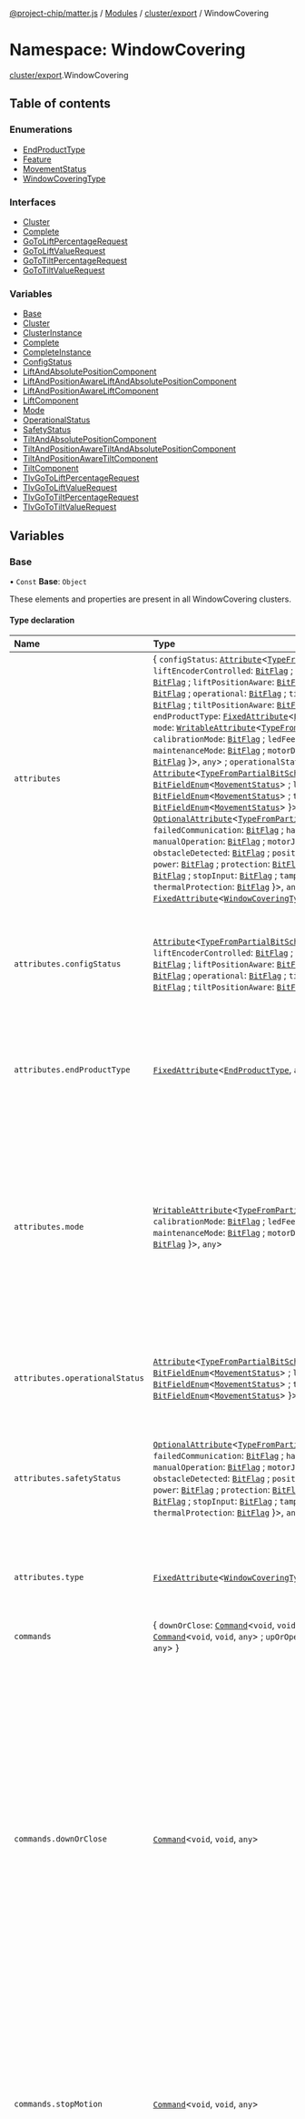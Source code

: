 [@project-chip/matter.js](../README.md) / [Modules](../modules.md) / [cluster/export](cluster_export.md) / WindowCovering

# Namespace: WindowCovering

[cluster/export](cluster_export.md).WindowCovering

## Table of contents

### Enumerations

- [EndProductType](../enums/cluster_export.WindowCovering.EndProductType.md)
- [Feature](../enums/cluster_export.WindowCovering.Feature.md)
- [MovementStatus](../enums/cluster_export.WindowCovering.MovementStatus.md)
- [WindowCoveringType](../enums/cluster_export.WindowCovering.WindowCoveringType.md)

### Interfaces

- [Cluster](../interfaces/cluster_export.WindowCovering.Cluster.md)
- [Complete](../interfaces/cluster_export.WindowCovering.Complete.md)
- [GoToLiftPercentageRequest](../interfaces/cluster_export.WindowCovering.GoToLiftPercentageRequest.md)
- [GoToLiftValueRequest](../interfaces/cluster_export.WindowCovering.GoToLiftValueRequest.md)
- [GoToTiltPercentageRequest](../interfaces/cluster_export.WindowCovering.GoToTiltPercentageRequest.md)
- [GoToTiltValueRequest](../interfaces/cluster_export.WindowCovering.GoToTiltValueRequest.md)

### Variables

- [Base](cluster_export.WindowCovering.md#base)
- [Cluster](cluster_export.WindowCovering.md#cluster)
- [ClusterInstance](cluster_export.WindowCovering.md#clusterinstance)
- [Complete](cluster_export.WindowCovering.md#complete)
- [CompleteInstance](cluster_export.WindowCovering.md#completeinstance)
- [ConfigStatus](cluster_export.WindowCovering.md#configstatus)
- [LiftAndAbsolutePositionComponent](cluster_export.WindowCovering.md#liftandabsolutepositioncomponent)
- [LiftAndPositionAwareLiftAndAbsolutePositionComponent](cluster_export.WindowCovering.md#liftandpositionawareliftandabsolutepositioncomponent)
- [LiftAndPositionAwareLiftComponent](cluster_export.WindowCovering.md#liftandpositionawareliftcomponent)
- [LiftComponent](cluster_export.WindowCovering.md#liftcomponent)
- [Mode](cluster_export.WindowCovering.md#mode)
- [OperationalStatus](cluster_export.WindowCovering.md#operationalstatus)
- [SafetyStatus](cluster_export.WindowCovering.md#safetystatus)
- [TiltAndAbsolutePositionComponent](cluster_export.WindowCovering.md#tiltandabsolutepositioncomponent)
- [TiltAndPositionAwareTiltAndAbsolutePositionComponent](cluster_export.WindowCovering.md#tiltandpositionawaretiltandabsolutepositioncomponent)
- [TiltAndPositionAwareTiltComponent](cluster_export.WindowCovering.md#tiltandpositionawaretiltcomponent)
- [TiltComponent](cluster_export.WindowCovering.md#tiltcomponent)
- [TlvGoToLiftPercentageRequest](cluster_export.WindowCovering.md#tlvgotoliftpercentagerequest)
- [TlvGoToLiftValueRequest](cluster_export.WindowCovering.md#tlvgotoliftvaluerequest)
- [TlvGoToTiltPercentageRequest](cluster_export.WindowCovering.md#tlvgototiltpercentagerequest)
- [TlvGoToTiltValueRequest](cluster_export.WindowCovering.md#tlvgototiltvaluerequest)

## Variables

### Base

• `Const` **Base**: `Object`

These elements and properties are present in all WindowCovering clusters.

#### Type declaration

| Name | Type | Description |
| :------ | :------ | :------ |
| `attributes` | \{ `configStatus`: [`Attribute`](../interfaces/cluster_export.Attribute.md)\<[`TypeFromPartialBitSchema`](schema_export.md#typefrompartialbitschema)\<\{ `liftEncoderControlled`: [`BitFlag`](schema_export.md#bitflag) ; `liftMovementReversed`: [`BitFlag`](schema_export.md#bitflag) ; `liftPositionAware`: [`BitFlag`](schema_export.md#bitflag) ; `onlineReserved`: [`BitFlag`](schema_export.md#bitflag) ; `operational`: [`BitFlag`](schema_export.md#bitflag) ; `tiltEncoderControlled`: [`BitFlag`](schema_export.md#bitflag) ; `tiltPositionAware`: [`BitFlag`](schema_export.md#bitflag)  }\>, `any`\> ; `endProductType`: [`FixedAttribute`](../interfaces/cluster_export.FixedAttribute.md)\<[`EndProductType`](../enums/cluster_export.WindowCovering.EndProductType.md), `any`\> ; `mode`: [`WritableAttribute`](../interfaces/cluster_export.WritableAttribute.md)\<[`TypeFromPartialBitSchema`](schema_export.md#typefrompartialbitschema)\<\{ `calibrationMode`: [`BitFlag`](schema_export.md#bitflag) ; `ledFeedback`: [`BitFlag`](schema_export.md#bitflag) ; `maintenanceMode`: [`BitFlag`](schema_export.md#bitflag) ; `motorDirectionReversed`: [`BitFlag`](schema_export.md#bitflag)  }\>, `any`\> ; `operationalStatus`: [`Attribute`](../interfaces/cluster_export.Attribute.md)\<[`TypeFromPartialBitSchema`](schema_export.md#typefrompartialbitschema)\<\{ `global`: [`BitFieldEnum`](schema_export.md#bitfieldenum)\<[`MovementStatus`](../enums/cluster_export.WindowCovering.MovementStatus.md)\> ; `lift`: [`BitFieldEnum`](schema_export.md#bitfieldenum)\<[`MovementStatus`](../enums/cluster_export.WindowCovering.MovementStatus.md)\> ; `tilt`: [`BitFieldEnum`](schema_export.md#bitfieldenum)\<[`MovementStatus`](../enums/cluster_export.WindowCovering.MovementStatus.md)\>  }\>, `any`\> ; `safetyStatus`: [`OptionalAttribute`](../interfaces/cluster_export.OptionalAttribute.md)\<[`TypeFromPartialBitSchema`](schema_export.md#typefrompartialbitschema)\<\{ `failedCommunication`: [`BitFlag`](schema_export.md#bitflag) ; `hardwareFailure`: [`BitFlag`](schema_export.md#bitflag) ; `manualOperation`: [`BitFlag`](schema_export.md#bitflag) ; `motorJammed`: [`BitFlag`](schema_export.md#bitflag) ; `obstacleDetected`: [`BitFlag`](schema_export.md#bitflag) ; `positionFailure`: [`BitFlag`](schema_export.md#bitflag) ; `power`: [`BitFlag`](schema_export.md#bitflag) ; `protection`: [`BitFlag`](schema_export.md#bitflag) ; `remoteLockout`: [`BitFlag`](schema_export.md#bitflag) ; `stopInput`: [`BitFlag`](schema_export.md#bitflag) ; `tamperDetection`: [`BitFlag`](schema_export.md#bitflag) ; `thermalProtection`: [`BitFlag`](schema_export.md#bitflag)  }\>, `any`\> ; `type`: [`FixedAttribute`](../interfaces/cluster_export.FixedAttribute.md)\<[`WindowCoveringType`](../enums/cluster_export.WindowCovering.WindowCoveringType.md), `any`\>  } | - |
| `attributes.configStatus` | [`Attribute`](../interfaces/cluster_export.Attribute.md)\<[`TypeFromPartialBitSchema`](schema_export.md#typefrompartialbitschema)\<\{ `liftEncoderControlled`: [`BitFlag`](schema_export.md#bitflag) ; `liftMovementReversed`: [`BitFlag`](schema_export.md#bitflag) ; `liftPositionAware`: [`BitFlag`](schema_export.md#bitflag) ; `onlineReserved`: [`BitFlag`](schema_export.md#bitflag) ; `operational`: [`BitFlag`](schema_export.md#bitflag) ; `tiltEncoderControlled`: [`BitFlag`](schema_export.md#bitflag) ; `tiltPositionAware`: [`BitFlag`](schema_export.md#bitflag)  }\>, `any`\> | The ConfigStatus attribute makes configuration and status information available. To change settings, devices shall write to the Mode attribute of the Window Covering Settings Attribute Set. The behavior causing the setting or clearing of each bit is vendor specific. See table below for details on each bit. **`See`** [MatterApplicationClusterSpecificationV1_1](../interfaces/spec_export.MatterApplicationClusterSpecificationV1_1.md) § 5.3.5.8 |
| `attributes.endProductType` | [`FixedAttribute`](../interfaces/cluster_export.FixedAttribute.md)\<[`EndProductType`](../enums/cluster_export.WindowCovering.EndProductType.md), `any`\> | The EndProductType attribute identifies the product type in complement of the main category indicated by the Type attribute. The window covering shall set this value to one of the values in the table below. **`See`** [MatterApplicationClusterSpecificationV1_1](../interfaces/spec_export.MatterApplicationClusterSpecificationV1_1.md) § 5.3.5.16 |
| `attributes.mode` | [`WritableAttribute`](../interfaces/cluster_export.WritableAttribute.md)\<[`TypeFromPartialBitSchema`](schema_export.md#typefrompartialbitschema)\<\{ `calibrationMode`: [`BitFlag`](schema_export.md#bitflag) ; `ledFeedback`: [`BitFlag`](schema_export.md#bitflag) ; `maintenanceMode`: [`BitFlag`](schema_export.md#bitflag) ; `motorDirectionReversed`: [`BitFlag`](schema_export.md#bitflag)  }\>, `any`\> | The Mode attribute allows configuration of the Window Covering, such as: reversing the motor direction, placing the Window Covering into calibration mode, placing the motor into maintenance mode, disabling the network, and disabling status LEDs. See below for details. In the case a device does not support or implement a specific mode, e.g. the device has a specific installation method and reversal is not relevant or the device does not include a maintenance mode, any write interaction to the Mode attribute, with an unsupported mode bit or any out of bounds bits set, must be ignored and a response containing the status of CONSTRAINT_ERROR will be returned. **`See`** [MatterApplicationClusterSpecificationV1_1](../interfaces/spec_export.MatterApplicationClusterSpecificationV1_1.md) § 5.3.5.21 |
| `attributes.operationalStatus` | [`Attribute`](../interfaces/cluster_export.Attribute.md)\<[`TypeFromPartialBitSchema`](schema_export.md#typefrompartialbitschema)\<\{ `global`: [`BitFieldEnum`](schema_export.md#bitfieldenum)\<[`MovementStatus`](../enums/cluster_export.WindowCovering.MovementStatus.md)\> ; `lift`: [`BitFieldEnum`](schema_export.md#bitfieldenum)\<[`MovementStatus`](../enums/cluster_export.WindowCovering.MovementStatus.md)\> ; `tilt`: [`BitFieldEnum`](schema_export.md#bitfieldenum)\<[`MovementStatus`](../enums/cluster_export.WindowCovering.MovementStatus.md)\>  }\>, `any`\> | The OperationalStatus attribute keeps track of currently ongoing operations and applies to all type of devices. See below for details about the meaning of individual bits. **`See`** [MatterApplicationClusterSpecificationV1_1](../interfaces/spec_export.MatterApplicationClusterSpecificationV1_1.md) § 5.3.5.15 |
| `attributes.safetyStatus` | [`OptionalAttribute`](../interfaces/cluster_export.OptionalAttribute.md)\<[`TypeFromPartialBitSchema`](schema_export.md#typefrompartialbitschema)\<\{ `failedCommunication`: [`BitFlag`](schema_export.md#bitflag) ; `hardwareFailure`: [`BitFlag`](schema_export.md#bitflag) ; `manualOperation`: [`BitFlag`](schema_export.md#bitflag) ; `motorJammed`: [`BitFlag`](schema_export.md#bitflag) ; `obstacleDetected`: [`BitFlag`](schema_export.md#bitflag) ; `positionFailure`: [`BitFlag`](schema_export.md#bitflag) ; `power`: [`BitFlag`](schema_export.md#bitflag) ; `protection`: [`BitFlag`](schema_export.md#bitflag) ; `remoteLockout`: [`BitFlag`](schema_export.md#bitflag) ; `stopInput`: [`BitFlag`](schema_export.md#bitflag) ; `tamperDetection`: [`BitFlag`](schema_export.md#bitflag) ; `thermalProtection`: [`BitFlag`](schema_export.md#bitflag)  }\>, `any`\> | The SafetyStatus attribute reflects the state of the safety sensors and the common issues preventing movements. By default for nominal operation all flags are cleared (0). A device might support none, one or several bit flags from this attribute (all optional). See below for details about the meaning of individual bits. **`See`** [MatterApplicationClusterSpecificationV1_1](../interfaces/spec_export.MatterApplicationClusterSpecificationV1_1.md) § 5.3.5.22 |
| `attributes.type` | [`FixedAttribute`](../interfaces/cluster_export.FixedAttribute.md)\<[`WindowCoveringType`](../enums/cluster_export.WindowCovering.WindowCoveringType.md), `any`\> | The Type attribute identifies the type of window covering being controlled by this endpoint and shall be set to one of the non-reserved values in the table below. **`See`** [MatterApplicationClusterSpecificationV1_1](../interfaces/spec_export.MatterApplicationClusterSpecificationV1_1.md) § 5.3.5.1 |
| `commands` | \{ `downOrClose`: [`Command`](../interfaces/cluster_export.Command.md)\<`void`, `void`, `any`\> ; `stopMotion`: [`Command`](../interfaces/cluster_export.Command.md)\<`void`, `void`, `any`\> ; `upOrOpen`: [`Command`](../interfaces/cluster_export.Command.md)\<`void`, `void`, `any`\>  } | - |
| `commands.downOrClose` | [`Command`](../interfaces/cluster_export.Command.md)\<`void`, `void`, `any`\> | Upon receipt of this command, the Window Covering will adjust its position so the physical lift/slide and tilt is at the maximum closed/down position. This will happen as fast as possible. The server attributes supported shall be updated as follows: if Position Aware feature is supported: • TargetPositionLiftPercent100ths attribute shall be set to 100.00%. • TargetPositionTiltPercent100ths attribute shall be set to 100.00%. The server positioning attributes will follow the movements, once the movement has successfully finished, the server attributes shall be updated as follows: if Position Aware feature is supported: • CurrentPositionLiftPercent100ths attribute shall be 100.00%. • CurrentPositionLiftPercentage attribute shall be 100%. • CurrentPositionTiltPercent100ths attribute shall be 100.00%. • CurrentPositionTiltPercentage attribute shall be 100%. if Absolute Position feature is supported: • CurrentPositionLift attribute shall be equal to the InstalledClosedLimitLift attribute. • CurrentPositionTilt attribute shall be equal to the InstalledClosedLimitTilt attribute. **`See`** [MatterApplicationClusterSpecificationV1_1](../interfaces/spec_export.MatterApplicationClusterSpecificationV1_1.md) § 5.3.6.2 |
| `commands.stopMotion` | [`Command`](../interfaces/cluster_export.Command.md)\<`void`, `void`, `any`\> | Upon receipt of this command, the Window Covering will stop any adjusting to the physical tilt and lift/slide that is currently occurring. The server attributes supported shall be updated as follows: • TargetPositionLiftPercent100ths attribute will be set to CurrentPositionLiftPercent100ths attribute value. • TargetPositionTiltPercent100ths attribute will be set to CurrentPositionTiltPercent100ths attribute value. **`See`** [MatterApplicationClusterSpecificationV1_1](../interfaces/spec_export.MatterApplicationClusterSpecificationV1_1.md) § 5.3.6.3 |
| `commands.upOrOpen` | [`Command`](../interfaces/cluster_export.Command.md)\<`void`, `void`, `any`\> | Upon receipt of this command, the Window Covering will adjust its position so the physical lift/slide and tilt is at the maximum open/up position. This will happen as fast as possible. The server attributes shall be updated as follows: if Position Aware feature is supported: • TargetPositionLiftPercent100ths attribute shall be set to 0.00%. • TargetPositionTiltPercent100ths attribute shall be set to 0.00%. The server positioning attributes will follow the movements, once the movement has successfully finished, the server attributes shall be updated as follows: if Position Aware feature is supported: • CurrentPositionLiftPercent100ths attribute shall be 0.00%. • CurrentPositionLiftPercentage attribute shall be 0%. • CurrentPositionTiltPercent100ths attribute shall be 0.00%. • CurrentPositionTiltPercentage attribute shall be 0%. if Absolute Position feature is supported: • CurrentPositionLift attribute shall be equal to the InstalledOpenLimitLift attribute. • CurrentPositionTilt attribute shall be equal to the InstalledOpenLimitTilt attribute. **`See`** [MatterApplicationClusterSpecificationV1_1](../interfaces/spec_export.MatterApplicationClusterSpecificationV1_1.md) § 5.3.6.1 |
| `extensions` | readonly [\{ `component`: \{ `attributes`: \{ `currentPositionLift`: [`OptionalAttribute`](../interfaces/cluster_export.OptionalAttribute.md)\<``null`` \| `number`, `any`\> ; `installedClosedLimitLift`: [`Attribute`](../interfaces/cluster_export.Attribute.md)\<`number`, `any`\> ; `installedOpenLimitLift`: [`Attribute`](../interfaces/cluster_export.Attribute.md)\<`number`, `any`\> ; `physicalClosedLimitLift`: [`OptionalFixedAttribute`](../interfaces/cluster_export.OptionalFixedAttribute.md)\<`number`, `any`\>  }  } = LiftAndPositionAwareLiftAndAbsolutePositionComponent; `flags`: \{ `absolutePosition`: ``true`` = true; `lift`: ``true`` = true; `positionAwareLift`: ``true`` = true }  }, \{ `component`: \{ `attributes`: \{ `currentPositionTilt`: [`OptionalAttribute`](../interfaces/cluster_export.OptionalAttribute.md)\<``null`` \| `number`, `any`\> ; `installedClosedLimitTilt`: [`Attribute`](../interfaces/cluster_export.Attribute.md)\<`number`, `any`\> ; `installedOpenLimitTilt`: [`Attribute`](../interfaces/cluster_export.Attribute.md)\<`number`, `any`\> ; `physicalClosedLimitTilt`: [`OptionalFixedAttribute`](../interfaces/cluster_export.OptionalFixedAttribute.md)\<`number`, `any`\>  }  } = TiltAndPositionAwareTiltAndAbsolutePositionComponent; `flags`: \{ `absolutePosition`: ``true`` = true; `positionAwareTilt`: ``true`` = true; `tilt`: ``true`` = true }  }, \{ `component`: \{ `attributes`: \{ `numberOfActuationsLift`: [`OptionalAttribute`](../interfaces/cluster_export.OptionalAttribute.md)\<`number`, `any`\>  } ; `commands`: \{ `goToLiftPercentage`: [`OptionalCommand`](../interfaces/cluster_export.OptionalCommand.md)\<[`TypeFromFields`](tlv_export.md#typefromfields)\<\{ `liftPercent100thsValue`: [`FieldType`](../interfaces/tlv_export.FieldType.md)\<`number`\>  }\>, `void`, `any`\>  }  } = LiftComponent; `flags`: \{ `lift`: ``true`` = true }  }, \{ `component`: \{ `attributes`: \{ `numberOfActuationsTilt`: [`OptionalAttribute`](../interfaces/cluster_export.OptionalAttribute.md)\<`number`, `any`\>  } ; `commands`: \{ `goToTiltPercentage`: [`OptionalCommand`](../interfaces/cluster_export.OptionalCommand.md)\<[`TypeFromFields`](tlv_export.md#typefromfields)\<\{ `tiltPercent100thsValue`: [`FieldType`](../interfaces/tlv_export.FieldType.md)\<`number`\>  }\>, `void`, `any`\>  }  } = TiltComponent; `flags`: \{ `tilt`: ``true`` = true }  }, \{ `component`: \{ `attributes`: \{ `currentPositionLiftPercent100ths`: [`Attribute`](../interfaces/cluster_export.Attribute.md)\<``null`` \| `number`, `any`\> ; `currentPositionLiftPercentage`: [`OptionalAttribute`](../interfaces/cluster_export.OptionalAttribute.md)\<``null`` \| `number`, `any`\> ; `targetPositionLiftPercent100ths`: [`Attribute`](../interfaces/cluster_export.Attribute.md)\<``null`` \| `number`, `any`\>  } ; `commands`: \{ `goToLiftPercentage`: [`Command`](../interfaces/cluster_export.Command.md)\<[`TypeFromFields`](tlv_export.md#typefromfields)\<\{ `liftPercent100thsValue`: [`FieldType`](../interfaces/tlv_export.FieldType.md)\<`number`\>  }\>, `void`, `any`\>  }  } = LiftAndPositionAwareLiftComponent; `flags`: \{ `lift`: ``true`` = true; `positionAwareLift`: ``true`` = true }  }, \{ `component`: \{ `attributes`: \{ `currentPositionTiltPercent100ths`: [`Attribute`](../interfaces/cluster_export.Attribute.md)\<``null`` \| `number`, `any`\> ; `currentPositionTiltPercentage`: [`OptionalAttribute`](../interfaces/cluster_export.OptionalAttribute.md)\<``null`` \| `number`, `any`\> ; `targetPositionTiltPercent100ths`: [`Attribute`](../interfaces/cluster_export.Attribute.md)\<``null`` \| `number`, `any`\>  } ; `commands`: \{ `goToTiltPercentage`: [`Command`](../interfaces/cluster_export.Command.md)\<[`TypeFromFields`](tlv_export.md#typefromfields)\<\{ `tiltPercent100thsValue`: [`FieldType`](../interfaces/tlv_export.FieldType.md)\<`number`\>  }\>, `void`, `any`\>  }  } = TiltAndPositionAwareTiltComponent; `flags`: \{ `positionAwareTilt`: ``true`` = true; `tilt`: ``true`` = true }  }, \{ `component`: \{ `commands`: \{ `goToLiftValue`: [`OptionalCommand`](../interfaces/cluster_export.OptionalCommand.md)\<[`TypeFromFields`](tlv_export.md#typefromfields)\<\{ `liftValue`: [`FieldType`](../interfaces/tlv_export.FieldType.md)\<`number`\>  }\>, `void`, `any`\>  }  } = LiftAndAbsolutePositionComponent; `flags`: \{ `absolutePosition`: ``true`` = true; `lift`: ``true`` = true }  }, \{ `component`: \{ `commands`: \{ `goToTiltValue`: [`OptionalCommand`](../interfaces/cluster_export.OptionalCommand.md)\<[`TypeFromFields`](tlv_export.md#typefromfields)\<\{ `tiltValue`: [`FieldType`](../interfaces/tlv_export.FieldType.md)\<`number`\>  }\>, `void`, `any`\>  }  } = TiltAndAbsolutePositionComponent; `flags`: \{ `absolutePosition`: ``true`` = true; `tilt`: ``true`` = true }  }, \{ `component`: ``false`` = false; `flags`: \{ `lift`: ``false`` = false; `positionAwareLift`: ``true`` = true }  }, \{ `component`: ``false`` = false; `flags`: \{ `positionAwareTilt`: ``true`` = true; `tilt`: ``false`` = false }  }, \{ `component`: ``false`` = false; `flags`: \{ `lift`: ``false`` = false; `tilt`: ``false`` = false }  }] | This metadata controls which WindowCoveringCluster elements matter.js activates for specific feature combinations. |
| `features` | \{ `absolutePosition`: [`BitFlag`](schema_export.md#bitflag) ; `lift`: [`BitFlag`](schema_export.md#bitflag) ; `positionAwareLift`: [`BitFlag`](schema_export.md#bitflag) ; `positionAwareTilt`: [`BitFlag`](schema_export.md#bitflag) ; `tilt`: [`BitFlag`](schema_export.md#bitflag)  } | - |
| `features.absolutePosition` | [`BitFlag`](schema_export.md#bitflag) | AbsolutePosition Absolute positioning is supported. |
| `features.lift` | [`BitFlag`](schema_export.md#bitflag) | Lift Lift Control and behavior for lifting/sliding window coverings |
| `features.positionAwareLift` | [`BitFlag`](schema_export.md#bitflag) | PositionAwareLift Position Aware lift control is supported. |
| `features.positionAwareTilt` | [`BitFlag`](schema_export.md#bitflag) | PositionAwareTilt Position Aware tilt control is supported. |
| `features.tilt` | [`BitFlag`](schema_export.md#bitflag) | Tilt Tilt Control and behavior for tilting window coverings |
| `id` | ``258`` | - |
| `name` | ``"WindowCovering"`` | - |
| `revision` | ``5`` | - |

#### Defined in

[packages/matter.js/src/cluster/definitions/WindowCoveringCluster.ts:720](https://github.com/project-chip/matter.js/blob/3adaded6/packages/matter.js/src/cluster/definitions/WindowCoveringCluster.ts#L720)

___

### Cluster

• **Cluster**: [`Cluster`](../interfaces/cluster_export.WindowCovering.Cluster.md)

#### Defined in

[packages/matter.js/src/cluster/definitions/WindowCoveringCluster.ts:953](https://github.com/project-chip/matter.js/blob/3adaded6/packages/matter.js/src/cluster/definitions/WindowCoveringCluster.ts#L953)

[packages/matter.js/src/cluster/definitions/WindowCoveringCluster.ts:955](https://github.com/project-chip/matter.js/blob/3adaded6/packages/matter.js/src/cluster/definitions/WindowCoveringCluster.ts#L955)

___

### ClusterInstance

• `Const` **ClusterInstance**: [`ExtensibleOnly`](../interfaces/cluster_export.MutableCluster.ExtensibleOnly.md)\<\{ `attributes`: \{ `configStatus`: [`Attribute`](../interfaces/cluster_export.Attribute.md)\<[`TypeFromPartialBitSchema`](schema_export.md#typefrompartialbitschema)\<\{ `liftEncoderControlled`: [`BitFlag`](schema_export.md#bitflag) ; `liftMovementReversed`: [`BitFlag`](schema_export.md#bitflag) ; `liftPositionAware`: [`BitFlag`](schema_export.md#bitflag) ; `onlineReserved`: [`BitFlag`](schema_export.md#bitflag) ; `operational`: [`BitFlag`](schema_export.md#bitflag) ; `tiltEncoderControlled`: [`BitFlag`](schema_export.md#bitflag) ; `tiltPositionAware`: [`BitFlag`](schema_export.md#bitflag)  }\>, `any`\> ; `endProductType`: [`FixedAttribute`](../interfaces/cluster_export.FixedAttribute.md)\<[`EndProductType`](../enums/cluster_export.WindowCovering.EndProductType.md), `any`\> ; `mode`: [`WritableAttribute`](../interfaces/cluster_export.WritableAttribute.md)\<[`TypeFromPartialBitSchema`](schema_export.md#typefrompartialbitschema)\<\{ `calibrationMode`: [`BitFlag`](schema_export.md#bitflag) ; `ledFeedback`: [`BitFlag`](schema_export.md#bitflag) ; `maintenanceMode`: [`BitFlag`](schema_export.md#bitflag) ; `motorDirectionReversed`: [`BitFlag`](schema_export.md#bitflag)  }\>, `any`\> ; `operationalStatus`: [`Attribute`](../interfaces/cluster_export.Attribute.md)\<[`TypeFromPartialBitSchema`](schema_export.md#typefrompartialbitschema)\<\{ `global`: [`BitFieldEnum`](schema_export.md#bitfieldenum)\<[`MovementStatus`](../enums/cluster_export.WindowCovering.MovementStatus.md)\> ; `lift`: [`BitFieldEnum`](schema_export.md#bitfieldenum)\<[`MovementStatus`](../enums/cluster_export.WindowCovering.MovementStatus.md)\> ; `tilt`: [`BitFieldEnum`](schema_export.md#bitfieldenum)\<[`MovementStatus`](../enums/cluster_export.WindowCovering.MovementStatus.md)\>  }\>, `any`\> ; `safetyStatus`: [`OptionalAttribute`](../interfaces/cluster_export.OptionalAttribute.md)\<[`TypeFromPartialBitSchema`](schema_export.md#typefrompartialbitschema)\<\{ `failedCommunication`: [`BitFlag`](schema_export.md#bitflag) ; `hardwareFailure`: [`BitFlag`](schema_export.md#bitflag) ; `manualOperation`: [`BitFlag`](schema_export.md#bitflag) ; `motorJammed`: [`BitFlag`](schema_export.md#bitflag) ; `obstacleDetected`: [`BitFlag`](schema_export.md#bitflag) ; `positionFailure`: [`BitFlag`](schema_export.md#bitflag) ; `power`: [`BitFlag`](schema_export.md#bitflag) ; `protection`: [`BitFlag`](schema_export.md#bitflag) ; `remoteLockout`: [`BitFlag`](schema_export.md#bitflag) ; `stopInput`: [`BitFlag`](schema_export.md#bitflag) ; `tamperDetection`: [`BitFlag`](schema_export.md#bitflag) ; `thermalProtection`: [`BitFlag`](schema_export.md#bitflag)  }\>, `any`\> ; `type`: [`FixedAttribute`](../interfaces/cluster_export.FixedAttribute.md)\<[`WindowCoveringType`](../enums/cluster_export.WindowCovering.WindowCoveringType.md), `any`\>  } ; `commands`: \{ `downOrClose`: [`Command`](../interfaces/cluster_export.Command.md)\<`void`, `void`, `any`\> ; `stopMotion`: [`Command`](../interfaces/cluster_export.Command.md)\<`void`, `void`, `any`\> ; `upOrOpen`: [`Command`](../interfaces/cluster_export.Command.md)\<`void`, `void`, `any`\>  } ; `extensions`: readonly [\{ `component`: \{ `attributes`: \{ `currentPositionLift`: [`OptionalAttribute`](../interfaces/cluster_export.OptionalAttribute.md)\<``null`` \| `number`, `any`\> ; `installedClosedLimitLift`: [`Attribute`](../interfaces/cluster_export.Attribute.md)\<`number`, `any`\> ; `installedOpenLimitLift`: [`Attribute`](../interfaces/cluster_export.Attribute.md)\<`number`, `any`\> ; `physicalClosedLimitLift`: [`OptionalFixedAttribute`](../interfaces/cluster_export.OptionalFixedAttribute.md)\<`number`, `any`\>  }  } = LiftAndPositionAwareLiftAndAbsolutePositionComponent; `flags`: \{ `absolutePosition`: ``true`` = true; `lift`: ``true`` = true; `positionAwareLift`: ``true`` = true }  }, \{ `component`: \{ `attributes`: \{ `currentPositionTilt`: [`OptionalAttribute`](../interfaces/cluster_export.OptionalAttribute.md)\<``null`` \| `number`, `any`\> ; `installedClosedLimitTilt`: [`Attribute`](../interfaces/cluster_export.Attribute.md)\<`number`, `any`\> ; `installedOpenLimitTilt`: [`Attribute`](../interfaces/cluster_export.Attribute.md)\<`number`, `any`\> ; `physicalClosedLimitTilt`: [`OptionalFixedAttribute`](../interfaces/cluster_export.OptionalFixedAttribute.md)\<`number`, `any`\>  }  } = TiltAndPositionAwareTiltAndAbsolutePositionComponent; `flags`: \{ `absolutePosition`: ``true`` = true; `positionAwareTilt`: ``true`` = true; `tilt`: ``true`` = true }  }, \{ `component`: \{ `attributes`: \{ `numberOfActuationsLift`: [`OptionalAttribute`](../interfaces/cluster_export.OptionalAttribute.md)\<`number`, `any`\>  } ; `commands`: \{ `goToLiftPercentage`: [`OptionalCommand`](../interfaces/cluster_export.OptionalCommand.md)\<[`TypeFromFields`](tlv_export.md#typefromfields)\<\{ `liftPercent100thsValue`: [`FieldType`](../interfaces/tlv_export.FieldType.md)\<`number`\>  }\>, `void`, `any`\>  }  } = LiftComponent; `flags`: \{ `lift`: ``true`` = true }  }, \{ `component`: \{ `attributes`: \{ `numberOfActuationsTilt`: [`OptionalAttribute`](../interfaces/cluster_export.OptionalAttribute.md)\<`number`, `any`\>  } ; `commands`: \{ `goToTiltPercentage`: [`OptionalCommand`](../interfaces/cluster_export.OptionalCommand.md)\<[`TypeFromFields`](tlv_export.md#typefromfields)\<\{ `tiltPercent100thsValue`: [`FieldType`](../interfaces/tlv_export.FieldType.md)\<`number`\>  }\>, `void`, `any`\>  }  } = TiltComponent; `flags`: \{ `tilt`: ``true`` = true }  }, \{ `component`: \{ `attributes`: \{ `currentPositionLiftPercent100ths`: [`Attribute`](../interfaces/cluster_export.Attribute.md)\<``null`` \| `number`, `any`\> ; `currentPositionLiftPercentage`: [`OptionalAttribute`](../interfaces/cluster_export.OptionalAttribute.md)\<``null`` \| `number`, `any`\> ; `targetPositionLiftPercent100ths`: [`Attribute`](../interfaces/cluster_export.Attribute.md)\<``null`` \| `number`, `any`\>  } ; `commands`: \{ `goToLiftPercentage`: [`Command`](../interfaces/cluster_export.Command.md)\<[`TypeFromFields`](tlv_export.md#typefromfields)\<\{ `liftPercent100thsValue`: [`FieldType`](../interfaces/tlv_export.FieldType.md)\<`number`\>  }\>, `void`, `any`\>  }  } = LiftAndPositionAwareLiftComponent; `flags`: \{ `lift`: ``true`` = true; `positionAwareLift`: ``true`` = true }  }, \{ `component`: \{ `attributes`: \{ `currentPositionTiltPercent100ths`: [`Attribute`](../interfaces/cluster_export.Attribute.md)\<``null`` \| `number`, `any`\> ; `currentPositionTiltPercentage`: [`OptionalAttribute`](../interfaces/cluster_export.OptionalAttribute.md)\<``null`` \| `number`, `any`\> ; `targetPositionTiltPercent100ths`: [`Attribute`](../interfaces/cluster_export.Attribute.md)\<``null`` \| `number`, `any`\>  } ; `commands`: \{ `goToTiltPercentage`: [`Command`](../interfaces/cluster_export.Command.md)\<[`TypeFromFields`](tlv_export.md#typefromfields)\<\{ `tiltPercent100thsValue`: [`FieldType`](../interfaces/tlv_export.FieldType.md)\<`number`\>  }\>, `void`, `any`\>  }  } = TiltAndPositionAwareTiltComponent; `flags`: \{ `positionAwareTilt`: ``true`` = true; `tilt`: ``true`` = true }  }, \{ `component`: \{ `commands`: \{ `goToLiftValue`: [`OptionalCommand`](../interfaces/cluster_export.OptionalCommand.md)\<[`TypeFromFields`](tlv_export.md#typefromfields)\<\{ `liftValue`: [`FieldType`](../interfaces/tlv_export.FieldType.md)\<`number`\>  }\>, `void`, `any`\>  }  } = LiftAndAbsolutePositionComponent; `flags`: \{ `absolutePosition`: ``true`` = true; `lift`: ``true`` = true }  }, \{ `component`: \{ `commands`: \{ `goToTiltValue`: [`OptionalCommand`](../interfaces/cluster_export.OptionalCommand.md)\<[`TypeFromFields`](tlv_export.md#typefromfields)\<\{ `tiltValue`: [`FieldType`](../interfaces/tlv_export.FieldType.md)\<`number`\>  }\>, `void`, `any`\>  }  } = TiltAndAbsolutePositionComponent; `flags`: \{ `absolutePosition`: ``true`` = true; `tilt`: ``true`` = true }  }, \{ `component`: ``false`` = false; `flags`: \{ `lift`: ``false`` = false; `positionAwareLift`: ``true`` = true }  }, \{ `component`: ``false`` = false; `flags`: \{ `positionAwareTilt`: ``true`` = true; `tilt`: ``false`` = false }  }, \{ `component`: ``false`` = false; `flags`: \{ `lift`: ``false`` = false; `tilt`: ``false`` = false }  }] ; `features`: \{ `absolutePosition`: [`BitFlag`](schema_export.md#bitflag) ; `lift`: [`BitFlag`](schema_export.md#bitflag) ; `positionAwareLift`: [`BitFlag`](schema_export.md#bitflag) ; `positionAwareTilt`: [`BitFlag`](schema_export.md#bitflag) ; `tilt`: [`BitFlag`](schema_export.md#bitflag)  } ; `id`: ``258`` = 0x102; `name`: ``"WindowCovering"`` = "WindowCovering"; `revision`: ``5`` = 5 }\>

**`See`**

[Cluster](cluster_export.WindowCovering.md#cluster)

#### Defined in

[packages/matter.js/src/cluster/definitions/WindowCoveringCluster.ts:940](https://github.com/project-chip/matter.js/blob/3adaded6/packages/matter.js/src/cluster/definitions/WindowCoveringCluster.ts#L940)

___

### Complete

• **Complete**: [`Complete`](../interfaces/cluster_export.WindowCovering.Complete.md)

#### Defined in

[packages/matter.js/src/cluster/definitions/WindowCoveringCluster.ts:1069](https://github.com/project-chip/matter.js/blob/3adaded6/packages/matter.js/src/cluster/definitions/WindowCoveringCluster.ts#L1069)

[packages/matter.js/src/cluster/definitions/WindowCoveringCluster.ts:1071](https://github.com/project-chip/matter.js/blob/3adaded6/packages/matter.js/src/cluster/definitions/WindowCoveringCluster.ts#L1071)

___

### CompleteInstance

• `Const` **CompleteInstance**: [`MutableCluster`](../interfaces/cluster_export.MutableCluster-1.md)\<\{ `attributes`: \{ `configStatus`: [`Attribute`](../interfaces/cluster_export.Attribute.md)\<[`TypeFromPartialBitSchema`](schema_export.md#typefrompartialbitschema)\<\{ `liftEncoderControlled`: [`BitFlag`](schema_export.md#bitflag) ; `liftMovementReversed`: [`BitFlag`](schema_export.md#bitflag) ; `liftPositionAware`: [`BitFlag`](schema_export.md#bitflag) ; `onlineReserved`: [`BitFlag`](schema_export.md#bitflag) ; `operational`: [`BitFlag`](schema_export.md#bitflag) ; `tiltEncoderControlled`: [`BitFlag`](schema_export.md#bitflag) ; `tiltPositionAware`: [`BitFlag`](schema_export.md#bitflag)  }\>, `any`\> ; `currentPositionLift`: [`OptionalAttribute`](../interfaces/cluster_export.OptionalAttribute.md)\<``null`` \| `number`, `any`\> & \{ `isConditional`: ``true`` = true; `mandatoryIf`: [] \| [`ConditionalFeatureList`](cluster_export.md#conditionalfeaturelist)\<[`BitSchema`](schema_export.md#bitschema)\> ; `optional`: ``true`` = true; `optionalIf`: [] \| [\{ `absolutePosition`: `boolean` = true; `lift`: `boolean` = true; `positionAwareLift`: `boolean` = true }]  } ; `currentPositionLiftPercent100ths`: [`Attribute`](../interfaces/cluster_export.Attribute.md)\<``null`` \| `number`, `any`\> & \{ `isConditional`: ``true`` = true; `mandatoryIf`: [] \| [\{ `lift`: `boolean` = true; `positionAwareLift`: `boolean` = true }] ; `optional`: ``true`` = true; `optionalIf`: [] \| [`ConditionalFeatureList`](cluster_export.md#conditionalfeaturelist)\<[`BitSchema`](schema_export.md#bitschema)\>  } ; `currentPositionLiftPercentage`: [`OptionalAttribute`](../interfaces/cluster_export.OptionalAttribute.md)\<``null`` \| `number`, `any`\> & \{ `isConditional`: ``true`` = true; `mandatoryIf`: [] \| [`ConditionalFeatureList`](cluster_export.md#conditionalfeaturelist)\<[`BitSchema`](schema_export.md#bitschema)\> ; `optional`: ``true`` = true; `optionalIf`: [] \| [\{ `lift`: `boolean` = true; `positionAwareLift`: `boolean` = true }]  } ; `currentPositionTilt`: [`OptionalAttribute`](../interfaces/cluster_export.OptionalAttribute.md)\<``null`` \| `number`, `any`\> & \{ `isConditional`: ``true`` = true; `mandatoryIf`: [] \| [`ConditionalFeatureList`](cluster_export.md#conditionalfeaturelist)\<[`BitSchema`](schema_export.md#bitschema)\> ; `optional`: ``true`` = true; `optionalIf`: [] \| [\{ `absolutePosition`: `boolean` = true; `positionAwareTilt`: `boolean` = true; `tilt`: `boolean` = true }]  } ; `currentPositionTiltPercent100ths`: [`Attribute`](../interfaces/cluster_export.Attribute.md)\<``null`` \| `number`, `any`\> & \{ `isConditional`: ``true`` = true; `mandatoryIf`: [] \| [\{ `positionAwareTilt`: `boolean` = true; `tilt`: `boolean` = true }] ; `optional`: ``true`` = true; `optionalIf`: [] \| [`ConditionalFeatureList`](cluster_export.md#conditionalfeaturelist)\<[`BitSchema`](schema_export.md#bitschema)\>  } ; `currentPositionTiltPercentage`: [`OptionalAttribute`](../interfaces/cluster_export.OptionalAttribute.md)\<``null`` \| `number`, `any`\> & \{ `isConditional`: ``true`` = true; `mandatoryIf`: [] \| [`ConditionalFeatureList`](cluster_export.md#conditionalfeaturelist)\<[`BitSchema`](schema_export.md#bitschema)\> ; `optional`: ``true`` = true; `optionalIf`: [] \| [\{ `positionAwareTilt`: `boolean` = true; `tilt`: `boolean` = true }]  } ; `endProductType`: [`FixedAttribute`](../interfaces/cluster_export.FixedAttribute.md)\<[`EndProductType`](../enums/cluster_export.WindowCovering.EndProductType.md), `any`\> ; `installedClosedLimitLift`: [`Attribute`](../interfaces/cluster_export.Attribute.md)\<`number`, `any`\> & \{ `isConditional`: ``true`` = true; `mandatoryIf`: [] \| [\{ `absolutePosition`: `boolean` = true; `lift`: `boolean` = true; `positionAwareLift`: `boolean` = true }] ; `optional`: ``true`` = true; `optionalIf`: [] \| [`ConditionalFeatureList`](cluster_export.md#conditionalfeaturelist)\<[`BitSchema`](schema_export.md#bitschema)\>  } ; `installedClosedLimitTilt`: [`Attribute`](../interfaces/cluster_export.Attribute.md)\<`number`, `any`\> & \{ `isConditional`: ``true`` = true; `mandatoryIf`: [] \| [\{ `absolutePosition`: `boolean` = true; `positionAwareTilt`: `boolean` = true; `tilt`: `boolean` = true }] ; `optional`: ``true`` = true; `optionalIf`: [] \| [`ConditionalFeatureList`](cluster_export.md#conditionalfeaturelist)\<[`BitSchema`](schema_export.md#bitschema)\>  } ; `installedOpenLimitLift`: [`Attribute`](../interfaces/cluster_export.Attribute.md)\<`number`, `any`\> & \{ `isConditional`: ``true`` = true; `mandatoryIf`: [] \| [\{ `absolutePosition`: `boolean` = true; `lift`: `boolean` = true; `positionAwareLift`: `boolean` = true }] ; `optional`: ``true`` = true; `optionalIf`: [] \| [`ConditionalFeatureList`](cluster_export.md#conditionalfeaturelist)\<[`BitSchema`](schema_export.md#bitschema)\>  } ; `installedOpenLimitTilt`: [`Attribute`](../interfaces/cluster_export.Attribute.md)\<`number`, `any`\> & \{ `isConditional`: ``true`` = true; `mandatoryIf`: [] \| [\{ `absolutePosition`: `boolean` = true; `positionAwareTilt`: `boolean` = true; `tilt`: `boolean` = true }] ; `optional`: ``true`` = true; `optionalIf`: [] \| [`ConditionalFeatureList`](cluster_export.md#conditionalfeaturelist)\<[`BitSchema`](schema_export.md#bitschema)\>  } ; `mode`: [`WritableAttribute`](../interfaces/cluster_export.WritableAttribute.md)\<[`TypeFromPartialBitSchema`](schema_export.md#typefrompartialbitschema)\<\{ `calibrationMode`: [`BitFlag`](schema_export.md#bitflag) ; `ledFeedback`: [`BitFlag`](schema_export.md#bitflag) ; `maintenanceMode`: [`BitFlag`](schema_export.md#bitflag) ; `motorDirectionReversed`: [`BitFlag`](schema_export.md#bitflag)  }\>, `any`\> ; `numberOfActuationsLift`: [`OptionalAttribute`](../interfaces/cluster_export.OptionalAttribute.md)\<`number`, `any`\> & \{ `isConditional`: ``true`` = true; `mandatoryIf`: [] \| [`ConditionalFeatureList`](cluster_export.md#conditionalfeaturelist)\<[`BitSchema`](schema_export.md#bitschema)\> ; `optional`: ``true`` = true; `optionalIf`: [] \| [\{ `lift`: `boolean` = true }]  } ; `numberOfActuationsTilt`: [`OptionalAttribute`](../interfaces/cluster_export.OptionalAttribute.md)\<`number`, `any`\> & \{ `isConditional`: ``true`` = true; `mandatoryIf`: [] \| [`ConditionalFeatureList`](cluster_export.md#conditionalfeaturelist)\<[`BitSchema`](schema_export.md#bitschema)\> ; `optional`: ``true`` = true; `optionalIf`: [] \| [\{ `tilt`: `boolean` = true }]  } ; `operationalStatus`: [`Attribute`](../interfaces/cluster_export.Attribute.md)\<[`TypeFromPartialBitSchema`](schema_export.md#typefrompartialbitschema)\<\{ `global`: [`BitFieldEnum`](schema_export.md#bitfieldenum)\<[`MovementStatus`](../enums/cluster_export.WindowCovering.MovementStatus.md)\> ; `lift`: [`BitFieldEnum`](schema_export.md#bitfieldenum)\<[`MovementStatus`](../enums/cluster_export.WindowCovering.MovementStatus.md)\> ; `tilt`: [`BitFieldEnum`](schema_export.md#bitfieldenum)\<[`MovementStatus`](../enums/cluster_export.WindowCovering.MovementStatus.md)\>  }\>, `any`\> ; `physicalClosedLimitLift`: [`OptionalFixedAttribute`](../interfaces/cluster_export.OptionalFixedAttribute.md)\<`number`, `any`\> & \{ `isConditional`: ``true`` = true; `mandatoryIf`: [] \| [`ConditionalFeatureList`](cluster_export.md#conditionalfeaturelist)\<[`BitSchema`](schema_export.md#bitschema)\> ; `optional`: ``true`` = true; `optionalIf`: [] \| [\{ `absolutePosition`: `boolean` = true; `lift`: `boolean` = true; `positionAwareLift`: `boolean` = true }]  } ; `physicalClosedLimitTilt`: [`OptionalFixedAttribute`](../interfaces/cluster_export.OptionalFixedAttribute.md)\<`number`, `any`\> & \{ `isConditional`: ``true`` = true; `mandatoryIf`: [] \| [`ConditionalFeatureList`](cluster_export.md#conditionalfeaturelist)\<[`BitSchema`](schema_export.md#bitschema)\> ; `optional`: ``true`` = true; `optionalIf`: [] \| [\{ `absolutePosition`: `boolean` = true; `positionAwareTilt`: `boolean` = true; `tilt`: `boolean` = true }]  } ; `safetyStatus`: [`OptionalAttribute`](../interfaces/cluster_export.OptionalAttribute.md)\<[`TypeFromPartialBitSchema`](schema_export.md#typefrompartialbitschema)\<\{ `failedCommunication`: [`BitFlag`](schema_export.md#bitflag) ; `hardwareFailure`: [`BitFlag`](schema_export.md#bitflag) ; `manualOperation`: [`BitFlag`](schema_export.md#bitflag) ; `motorJammed`: [`BitFlag`](schema_export.md#bitflag) ; `obstacleDetected`: [`BitFlag`](schema_export.md#bitflag) ; `positionFailure`: [`BitFlag`](schema_export.md#bitflag) ; `power`: [`BitFlag`](schema_export.md#bitflag) ; `protection`: [`BitFlag`](schema_export.md#bitflag) ; `remoteLockout`: [`BitFlag`](schema_export.md#bitflag) ; `stopInput`: [`BitFlag`](schema_export.md#bitflag) ; `tamperDetection`: [`BitFlag`](schema_export.md#bitflag) ; `thermalProtection`: [`BitFlag`](schema_export.md#bitflag)  }\>, `any`\> ; `targetPositionLiftPercent100ths`: [`Attribute`](../interfaces/cluster_export.Attribute.md)\<``null`` \| `number`, `any`\> & \{ `isConditional`: ``true`` = true; `mandatoryIf`: [] \| [\{ `lift`: `boolean` = true; `positionAwareLift`: `boolean` = true }] ; `optional`: ``true`` = true; `optionalIf`: [] \| [`ConditionalFeatureList`](cluster_export.md#conditionalfeaturelist)\<[`BitSchema`](schema_export.md#bitschema)\>  } ; `targetPositionTiltPercent100ths`: [`Attribute`](../interfaces/cluster_export.Attribute.md)\<``null`` \| `number`, `any`\> & \{ `isConditional`: ``true`` = true; `mandatoryIf`: [] \| [\{ `positionAwareTilt`: `boolean` = true; `tilt`: `boolean` = true }] ; `optional`: ``true`` = true; `optionalIf`: [] \| [`ConditionalFeatureList`](cluster_export.md#conditionalfeaturelist)\<[`BitSchema`](schema_export.md#bitschema)\>  } ; `type`: [`FixedAttribute`](../interfaces/cluster_export.FixedAttribute.md)\<[`WindowCoveringType`](../enums/cluster_export.WindowCovering.WindowCoveringType.md), `any`\>  } ; `commands`: \{ `downOrClose`: [`Command`](../interfaces/cluster_export.Command.md)\<`void`, `void`, `any`\> ; `goToLiftPercentage`: [`OptionalCommand`](../interfaces/cluster_export.OptionalCommand.md)\<[`TypeFromFields`](tlv_export.md#typefromfields)\<\{ `liftPercent100thsValue`: [`FieldType`](../interfaces/tlv_export.FieldType.md)\<`number`\>  }\>, `void`, `any`\> & \{ `isConditional`: ``true`` = true; `mandatoryIf`: [] \| [\{ `lift`: `boolean` = true; `positionAwareLift`: `boolean` = true }] ; `optional`: ``true`` = true; `optionalIf`: [] \| [\{ `lift`: `boolean` = true }]  } ; `goToLiftValue`: [`OptionalCommand`](../interfaces/cluster_export.OptionalCommand.md)\<[`TypeFromFields`](tlv_export.md#typefromfields)\<\{ `liftValue`: [`FieldType`](../interfaces/tlv_export.FieldType.md)\<`number`\>  }\>, `void`, `any`\> & \{ `isConditional`: ``true`` = true; `mandatoryIf`: [] \| [`ConditionalFeatureList`](cluster_export.md#conditionalfeaturelist)\<[`BitSchema`](schema_export.md#bitschema)\> ; `optional`: ``true`` = true; `optionalIf`: [] \| [\{ `absolutePosition`: `boolean` = true; `lift`: `boolean` = true }]  } ; `goToTiltPercentage`: [`OptionalCommand`](../interfaces/cluster_export.OptionalCommand.md)\<[`TypeFromFields`](tlv_export.md#typefromfields)\<\{ `tiltPercent100thsValue`: [`FieldType`](../interfaces/tlv_export.FieldType.md)\<`number`\>  }\>, `void`, `any`\> & \{ `isConditional`: ``true`` = true; `mandatoryIf`: [] \| [\{ `positionAwareTilt`: `boolean` = true; `tilt`: `boolean` = true }] ; `optional`: ``true`` = true; `optionalIf`: [] \| [\{ `tilt`: `boolean` = true }]  } ; `goToTiltValue`: [`OptionalCommand`](../interfaces/cluster_export.OptionalCommand.md)\<[`TypeFromFields`](tlv_export.md#typefromfields)\<\{ `tiltValue`: [`FieldType`](../interfaces/tlv_export.FieldType.md)\<`number`\>  }\>, `void`, `any`\> & \{ `isConditional`: ``true`` = true; `mandatoryIf`: [] \| [`ConditionalFeatureList`](cluster_export.md#conditionalfeaturelist)\<[`BitSchema`](schema_export.md#bitschema)\> ; `optional`: ``true`` = true; `optionalIf`: [] \| [\{ `absolutePosition`: `boolean` = true; `tilt`: `boolean` = true }]  } ; `stopMotion`: [`Command`](../interfaces/cluster_export.Command.md)\<`void`, `void`, `any`\> ; `upOrOpen`: [`Command`](../interfaces/cluster_export.Command.md)\<`void`, `void`, `any`\>  } ; `features`: \{ `absolutePosition`: [`BitFlag`](schema_export.md#bitflag) ; `lift`: [`BitFlag`](schema_export.md#bitflag) ; `positionAwareLift`: [`BitFlag`](schema_export.md#bitflag) ; `positionAwareTilt`: [`BitFlag`](schema_export.md#bitflag) ; `tilt`: [`BitFlag`](schema_export.md#bitflag)  } = Base.features; `id`: ``258`` = Base.id; `name`: ``"WindowCovering"`` = Base.name; `revision`: ``5`` = Base.revision }\>

**`See`**

[Complete](cluster_export.WindowCovering.md#complete)

#### Defined in

[packages/matter.js/src/cluster/definitions/WindowCoveringCluster.ts:968](https://github.com/project-chip/matter.js/blob/3adaded6/packages/matter.js/src/cluster/definitions/WindowCoveringCluster.ts#L968)

___

### ConfigStatus

• `Const` **ConfigStatus**: `Object`

The value of the WindowCovering configStatus attribute

**`See`**

[MatterApplicationClusterSpecificationV1_1](../interfaces/spec_export.MatterApplicationClusterSpecificationV1_1.md) § 5.3.5.8

#### Type declaration

| Name | Type | Description |
| :------ | :------ | :------ |
| `liftEncoderControlled` | [`BitFlag`](schema_export.md#bitflag) | Encoder - Lift: This status bit identifies if a Position Aware Controlled Window Covering is employing an encoder for positioning the height of the window covering. |
| `liftMovementReversed` | [`BitFlag`](schema_export.md#bitflag) | Reversal: This status bit identifies if the directions of the lift/slide movements have been reversed in order for commands (e.g: Open, Close, GoTos) to match the physical installation conditionsThis bit can be adjusted by setting the appropriate reversal bit value in the Mode attribute |
| `liftPositionAware` | [`BitFlag`](schema_export.md#bitflag) | Control - Lift: This status bit identifies if the window covering supports the Position Aware Lift Control |
| `onlineReserved` | [`BitFlag`](schema_export.md#bitflag) | deprecated |
| `operational` | [`BitFlag`](schema_export.md#bitflag) | Operational: This status bit defines if the Window Covering is operational.The SafetyStatus & Mode attributes might affect this bit |
| `tiltEncoderControlled` | [`BitFlag`](schema_export.md#bitflag) | Encoder - Tilt: This status bit identifies if a Position Aware Controlled Window Covering is employing an encoder for tilting the window covering. |
| `tiltPositionAware` | [`BitFlag`](schema_export.md#bitflag) | Control - Tilt: This status bit identifies if the window covering supports the Position Aware Tilt Control |

#### Defined in

[packages/matter.js/src/cluster/definitions/WindowCoveringCluster.ts:112](https://github.com/project-chip/matter.js/blob/3adaded6/packages/matter.js/src/cluster/definitions/WindowCoveringCluster.ts#L112)

___

### LiftAndAbsolutePositionComponent

• `Const` **LiftAndAbsolutePositionComponent**: `Object`

A WindowCoveringCluster supports these elements if it supports features Lift and AbsolutePosition.

#### Type declaration

| Name | Type |
| :------ | :------ |
| `commands` | \{ `goToLiftValue`: [`OptionalCommand`](../interfaces/cluster_export.OptionalCommand.md)\<[`TypeFromFields`](tlv_export.md#typefromfields)\<\{ `liftValue`: [`FieldType`](../interfaces/tlv_export.FieldType.md)\<`number`\>  }\>, `void`, `any`\>  } |
| `commands.goToLiftValue` | [`OptionalCommand`](../interfaces/cluster_export.OptionalCommand.md)\<[`TypeFromFields`](tlv_export.md#typefromfields)\<\{ `liftValue`: [`FieldType`](../interfaces/tlv_export.FieldType.md)\<`number`\>  }\>, `void`, `any`\> |

#### Defined in

[packages/matter.js/src/cluster/definitions/WindowCoveringCluster.ts:642](https://github.com/project-chip/matter.js/blob/3adaded6/packages/matter.js/src/cluster/definitions/WindowCoveringCluster.ts#L642)

___

### LiftAndPositionAwareLiftAndAbsolutePositionComponent

• `Const` **LiftAndPositionAwareLiftAndAbsolutePositionComponent**: `Object`

A WindowCoveringCluster supports these elements if it supports features Lift, PositionAwareLift and
AbsolutePosition.

#### Type declaration

| Name | Type |
| :------ | :------ |
| `attributes` | \{ `currentPositionLift`: [`OptionalAttribute`](../interfaces/cluster_export.OptionalAttribute.md)\<``null`` \| `number`, `any`\> ; `installedClosedLimitLift`: [`Attribute`](../interfaces/cluster_export.Attribute.md)\<`number`, `any`\> ; `installedOpenLimitLift`: [`Attribute`](../interfaces/cluster_export.Attribute.md)\<`number`, `any`\> ; `physicalClosedLimitLift`: [`OptionalFixedAttribute`](../interfaces/cluster_export.OptionalFixedAttribute.md)\<`number`, `any`\>  } |
| `attributes.currentPositionLift` | [`OptionalAttribute`](../interfaces/cluster_export.OptionalAttribute.md)\<``null`` \| `number`, `any`\> |
| `attributes.installedClosedLimitLift` | [`Attribute`](../interfaces/cluster_export.Attribute.md)\<`number`, `any`\> |
| `attributes.installedOpenLimitLift` | [`Attribute`](../interfaces/cluster_export.Attribute.md)\<`number`, `any`\> |
| `attributes.physicalClosedLimitLift` | [`OptionalFixedAttribute`](../interfaces/cluster_export.OptionalFixedAttribute.md)\<`number`, `any`\> |

#### Defined in

[packages/matter.js/src/cluster/definitions/WindowCoveringCluster.ts:343](https://github.com/project-chip/matter.js/blob/3adaded6/packages/matter.js/src/cluster/definitions/WindowCoveringCluster.ts#L343)

___

### LiftAndPositionAwareLiftComponent

• `Const` **LiftAndPositionAwareLiftComponent**: `Object`

A WindowCoveringCluster supports these elements if it supports features Lift and PositionAwareLift.

#### Type declaration

| Name | Type |
| :------ | :------ |
| `attributes` | \{ `currentPositionLiftPercent100ths`: [`Attribute`](../interfaces/cluster_export.Attribute.md)\<``null`` \| `number`, `any`\> ; `currentPositionLiftPercentage`: [`OptionalAttribute`](../interfaces/cluster_export.OptionalAttribute.md)\<``null`` \| `number`, `any`\> ; `targetPositionLiftPercent100ths`: [`Attribute`](../interfaces/cluster_export.Attribute.md)\<``null`` \| `number`, `any`\>  } |
| `attributes.currentPositionLiftPercent100ths` | [`Attribute`](../interfaces/cluster_export.Attribute.md)\<``null`` \| `number`, `any`\> |
| `attributes.currentPositionLiftPercentage` | [`OptionalAttribute`](../interfaces/cluster_export.OptionalAttribute.md)\<``null`` \| `number`, `any`\> |
| `attributes.targetPositionLiftPercent100ths` | [`Attribute`](../interfaces/cluster_export.Attribute.md)\<``null`` \| `number`, `any`\> |
| `commands` | \{ `goToLiftPercentage`: [`Command`](../interfaces/cluster_export.Command.md)\<[`TypeFromFields`](tlv_export.md#typefromfields)\<\{ `liftPercent100thsValue`: [`FieldType`](../interfaces/tlv_export.FieldType.md)\<`number`\>  }\>, `void`, `any`\>  } |
| `commands.goToLiftPercentage` | [`Command`](../interfaces/cluster_export.Command.md)\<[`TypeFromFields`](tlv_export.md#typefromfields)\<\{ `liftPercent100thsValue`: [`FieldType`](../interfaces/tlv_export.FieldType.md)\<`number`\>  }\>, `void`, `any`\> |

#### Defined in

[packages/matter.js/src/cluster/definitions/WindowCoveringCluster.ts:507](https://github.com/project-chip/matter.js/blob/3adaded6/packages/matter.js/src/cluster/definitions/WindowCoveringCluster.ts#L507)

___

### LiftComponent

• `Const` **LiftComponent**: `Object`

A WindowCoveringCluster supports these elements if it supports feature Lift.

#### Type declaration

| Name | Type |
| :------ | :------ |
| `attributes` | \{ `numberOfActuationsLift`: [`OptionalAttribute`](../interfaces/cluster_export.OptionalAttribute.md)\<`number`, `any`\>  } |
| `attributes.numberOfActuationsLift` | [`OptionalAttribute`](../interfaces/cluster_export.OptionalAttribute.md)\<`number`, `any`\> |
| `commands` | \{ `goToLiftPercentage`: [`OptionalCommand`](../interfaces/cluster_export.OptionalCommand.md)\<[`TypeFromFields`](tlv_export.md#typefromfields)\<\{ `liftPercent100thsValue`: [`FieldType`](../interfaces/tlv_export.FieldType.md)\<`number`\>  }\>, `void`, `any`\>  } |
| `commands.goToLiftPercentage` | [`OptionalCommand`](../interfaces/cluster_export.OptionalCommand.md)\<[`TypeFromFields`](tlv_export.md#typefromfields)\<\{ `liftPercent100thsValue`: [`FieldType`](../interfaces/tlv_export.FieldType.md)\<`number`\>  }\>, `void`, `any`\> |

#### Defined in

[packages/matter.js/src/cluster/definitions/WindowCoveringCluster.ts:430](https://github.com/project-chip/matter.js/blob/3adaded6/packages/matter.js/src/cluster/definitions/WindowCoveringCluster.ts#L430)

___

### Mode

• `Const` **Mode**: `Object`

The value of the WindowCovering mode attribute

**`See`**

[MatterApplicationClusterSpecificationV1_1](../interfaces/spec_export.MatterApplicationClusterSpecificationV1_1.md) § 5.3.5.21

#### Type declaration

| Name | Type | Description |
| :------ | :------ | :------ |
| `calibrationMode` | [`BitFlag`](schema_export.md#bitflag) | Disabled (0) or Enabled (1) placing the Window Covering into calibration Mode where limits are either setup using tools or learned by the Window Covering by doing self-calibration.If in calibration mode, all commands (e.g: UpOrOpen, DownOrClose, GoTos) that can result in movement, could be accepted and result in a self-calibration being initiated before the command is executed. In case the Window Covering does not have the ability or is not able to perform a self-calibration, the command SHOULD be ignored and a FAILURE status SHOULD be returned.In a write interaction, setting this bit to 0, while the device is in calibration mode, is not allowed and SHALL generate a FAILURE error status. In order to leave calibration mode, the device must perform its calibration routine, either as a self- calibration or assisted by external tool(s), depending on the device/manufacturer implementation.A manufacturer might choose to set the operational bit to its not operational value, if applicable during calibration mode |
| `ledFeedback` | [`BitFlag`](schema_export.md#bitflag) | Disables (0) or Enables (1) the display of any feedback LEDs resident especially on the packaging of an endpoint where they may cause distraction to the occupant. |
| `maintenanceMode` | [`BitFlag`](schema_export.md#bitflag) | Disables (0) or Enables (1) placing the Window Covering into Maintenance Mode where it cannot be moved over the network or by a switch connected to a Local Switch Input.While in maintenance mode, all commands (e.g: UpOrOpen, DownOrClose, GoTos) that can result in movement, must be ignored and respond with a BUSY status. Additionally, the operational bit of the ConfigStatus attribute should be set to its not operational value. |
| `motorDirectionReversed` | [`BitFlag`](schema_export.md#bitflag) | Disables (0) or Enables (1) Lift reversal |

#### Defined in

[packages/matter.js/src/cluster/definitions/WindowCoveringCluster.ts:234](https://github.com/project-chip/matter.js/blob/3adaded6/packages/matter.js/src/cluster/definitions/WindowCoveringCluster.ts#L234)

___

### OperationalStatus

• `Const` **OperationalStatus**: `Object`

The value of the WindowCovering operationalStatus attribute

**`See`**

[MatterApplicationClusterSpecificationV1_1](../interfaces/spec_export.MatterApplicationClusterSpecificationV1_1.md) § 5.3.5.15

#### Type declaration

| Name | Type | Description |
| :------ | :------ | :------ |
| `global` | [`BitFieldEnum`](schema_export.md#bitfieldenum)\<[`MovementStatus`](../enums/cluster_export.WindowCovering.MovementStatus.md)\> | Movement status of the cover |
| `lift` | [`BitFieldEnum`](schema_export.md#bitfieldenum)\<[`MovementStatus`](../enums/cluster_export.WindowCovering.MovementStatus.md)\> | Movement status of the cover's lift function |
| `tilt` | [`BitFieldEnum`](schema_export.md#bitfieldenum)\<[`MovementStatus`](../enums/cluster_export.WindowCovering.MovementStatus.md)\> | Movement status of the cover's tilt function |

#### Defined in

[packages/matter.js/src/cluster/definitions/WindowCoveringCluster.ts:159](https://github.com/project-chip/matter.js/blob/3adaded6/packages/matter.js/src/cluster/definitions/WindowCoveringCluster.ts#L159)

___

### SafetyStatus

• `Const` **SafetyStatus**: `Object`

The value of the WindowCovering safetyStatus attribute

**`See`**

[MatterApplicationClusterSpecificationV1_1](../interfaces/spec_export.MatterApplicationClusterSpecificationV1_1.md) § 5.3.5.22

#### Type declaration

| Name | Type | Description |
| :------ | :------ | :------ |
| `failedCommunication` | [`BitFlag`](schema_export.md#bitflag) | Communication failure to sensors or other safety equipment. |
| `hardwareFailure` | [`BitFlag`](schema_export.md#bitflag) | PCB, fuse and other electrics problems. |
| `manualOperation` | [`BitFlag`](schema_export.md#bitflag) | Actuator is manually operated and is preventing actuator movement (e.g. actuator is disengaged/decoupled). |
| `motorJammed` | [`BitFlag`](schema_export.md#bitflag) | Mechanical problem related to the motor(s) detected. |
| `obstacleDetected` | [`BitFlag`](schema_export.md#bitflag) | An obstacle is preventing actuator movement. |
| `positionFailure` | [`BitFlag`](schema_export.md#bitflag) | Device has failed to reach the desired position. e.g. with Position Aware device, time expired before TargetPosition is reached. |
| `power` | [`BitFlag`](schema_export.md#bitflag) | Device has power related issue or limitation e.g. device is running w/ the help of a backup battery or power might not be fully available at the moment. |
| `protection` | [`BitFlag`](schema_export.md#bitflag) | Protection is activated. |
| `remoteLockout` | [`BitFlag`](schema_export.md#bitflag) | Movement commands are ignored (locked out). e.g. not granted authorization, outside some time/date range. |
| `stopInput` | [`BitFlag`](schema_export.md#bitflag) | Local safety sensor (not a direct obstacle) is preventing movements (e.g. Safety EU Standard EN60335). |
| `tamperDetection` | [`BitFlag`](schema_export.md#bitflag) | Tampering detected on sensors or any other safety equipment. Ex: a device has been forcedly moved without its actuator(s). |
| `thermalProtection` | [`BitFlag`](schema_export.md#bitflag) | Motor(s) and/or electric circuit thermal protection activated. |

#### Defined in

[packages/matter.js/src/cluster/definitions/WindowCoveringCluster.ts:274](https://github.com/project-chip/matter.js/blob/3adaded6/packages/matter.js/src/cluster/definitions/WindowCoveringCluster.ts#L274)

___

### TiltAndAbsolutePositionComponent

• `Const` **TiltAndAbsolutePositionComponent**: `Object`

A WindowCoveringCluster supports these elements if it supports features Tilt and AbsolutePosition.

#### Type declaration

| Name | Type |
| :------ | :------ |
| `commands` | \{ `goToTiltValue`: [`OptionalCommand`](../interfaces/cluster_export.OptionalCommand.md)\<[`TypeFromFields`](tlv_export.md#typefromfields)\<\{ `tiltValue`: [`FieldType`](../interfaces/tlv_export.FieldType.md)\<`number`\>  }\>, `void`, `any`\>  } |
| `commands.goToTiltValue` | [`OptionalCommand`](../interfaces/cluster_export.OptionalCommand.md)\<[`TypeFromFields`](tlv_export.md#typefromfields)\<\{ `tiltValue`: [`FieldType`](../interfaces/tlv_export.FieldType.md)\<`number`\>  }\>, `void`, `any`\> |

#### Defined in

[packages/matter.js/src/cluster/definitions/WindowCoveringCluster.ts:660](https://github.com/project-chip/matter.js/blob/3adaded6/packages/matter.js/src/cluster/definitions/WindowCoveringCluster.ts#L660)

___

### TiltAndPositionAwareTiltAndAbsolutePositionComponent

• `Const` **TiltAndPositionAwareTiltAndAbsolutePositionComponent**: `Object`

A WindowCoveringCluster supports these elements if it supports features Tilt, PositionAwareTilt and
AbsolutePosition.

#### Type declaration

| Name | Type |
| :------ | :------ |
| `attributes` | \{ `currentPositionTilt`: [`OptionalAttribute`](../interfaces/cluster_export.OptionalAttribute.md)\<``null`` \| `number`, `any`\> ; `installedClosedLimitTilt`: [`Attribute`](../interfaces/cluster_export.Attribute.md)\<`number`, `any`\> ; `installedOpenLimitTilt`: [`Attribute`](../interfaces/cluster_export.Attribute.md)\<`number`, `any`\> ; `physicalClosedLimitTilt`: [`OptionalFixedAttribute`](../interfaces/cluster_export.OptionalFixedAttribute.md)\<`number`, `any`\>  } |
| `attributes.currentPositionTilt` | [`OptionalAttribute`](../interfaces/cluster_export.OptionalAttribute.md)\<``null`` \| `number`, `any`\> |
| `attributes.installedClosedLimitTilt` | [`Attribute`](../interfaces/cluster_export.Attribute.md)\<`number`, `any`\> |
| `attributes.installedOpenLimitTilt` | [`Attribute`](../interfaces/cluster_export.Attribute.md)\<`number`, `any`\> |
| `attributes.physicalClosedLimitTilt` | [`OptionalFixedAttribute`](../interfaces/cluster_export.OptionalFixedAttribute.md)\<`number`, `any`\> |

#### Defined in

[packages/matter.js/src/cluster/definitions/WindowCoveringCluster.ts:387](https://github.com/project-chip/matter.js/blob/3adaded6/packages/matter.js/src/cluster/definitions/WindowCoveringCluster.ts#L387)

___

### TiltAndPositionAwareTiltComponent

• `Const` **TiltAndPositionAwareTiltComponent**: `Object`

A WindowCoveringCluster supports these elements if it supports features Tilt and PositionAwareTilt.

#### Type declaration

| Name | Type |
| :------ | :------ |
| `attributes` | \{ `currentPositionTiltPercent100ths`: [`Attribute`](../interfaces/cluster_export.Attribute.md)\<``null`` \| `number`, `any`\> ; `currentPositionTiltPercentage`: [`OptionalAttribute`](../interfaces/cluster_export.OptionalAttribute.md)\<``null`` \| `number`, `any`\> ; `targetPositionTiltPercent100ths`: [`Attribute`](../interfaces/cluster_export.Attribute.md)\<``null`` \| `number`, `any`\>  } |
| `attributes.currentPositionTiltPercent100ths` | [`Attribute`](../interfaces/cluster_export.Attribute.md)\<``null`` \| `number`, `any`\> |
| `attributes.currentPositionTiltPercentage` | [`OptionalAttribute`](../interfaces/cluster_export.OptionalAttribute.md)\<``null`` \| `number`, `any`\> |
| `attributes.targetPositionTiltPercent100ths` | [`Attribute`](../interfaces/cluster_export.Attribute.md)\<``null`` \| `number`, `any`\> |
| `commands` | \{ `goToTiltPercentage`: [`Command`](../interfaces/cluster_export.Command.md)\<[`TypeFromFields`](tlv_export.md#typefromfields)\<\{ `tiltPercent100thsValue`: [`FieldType`](../interfaces/tlv_export.FieldType.md)\<`number`\>  }\>, `void`, `any`\>  } |
| `commands.goToTiltPercentage` | [`Command`](../interfaces/cluster_export.Command.md)\<[`TypeFromFields`](tlv_export.md#typefromfields)\<\{ `tiltPercent100thsValue`: [`FieldType`](../interfaces/tlv_export.FieldType.md)\<`number`\>  }\>, `void`, `any`\> |

#### Defined in

[packages/matter.js/src/cluster/definitions/WindowCoveringCluster.ts:574](https://github.com/project-chip/matter.js/blob/3adaded6/packages/matter.js/src/cluster/definitions/WindowCoveringCluster.ts#L574)

___

### TiltComponent

• `Const` **TiltComponent**: `Object`

A WindowCoveringCluster supports these elements if it supports feature Tilt.

#### Type declaration

| Name | Type |
| :------ | :------ |
| `attributes` | \{ `numberOfActuationsTilt`: [`OptionalAttribute`](../interfaces/cluster_export.OptionalAttribute.md)\<`number`, `any`\>  } |
| `attributes.numberOfActuationsTilt` | [`OptionalAttribute`](../interfaces/cluster_export.OptionalAttribute.md)\<`number`, `any`\> |
| `commands` | \{ `goToTiltPercentage`: [`OptionalCommand`](../interfaces/cluster_export.OptionalCommand.md)\<[`TypeFromFields`](tlv_export.md#typefromfields)\<\{ `tiltPercent100thsValue`: [`FieldType`](../interfaces/tlv_export.FieldType.md)\<`number`\>  }\>, `void`, `any`\>  } |
| `commands.goToTiltPercentage` | [`OptionalCommand`](../interfaces/cluster_export.OptionalCommand.md)\<[`TypeFromFields`](tlv_export.md#typefromfields)\<\{ `tiltPercent100thsValue`: [`FieldType`](../interfaces/tlv_export.FieldType.md)\<`number`\>  }\>, `void`, `any`\> |

#### Defined in

[packages/matter.js/src/cluster/definitions/WindowCoveringCluster.ts:468](https://github.com/project-chip/matter.js/blob/3adaded6/packages/matter.js/src/cluster/definitions/WindowCoveringCluster.ts#L468)

___

### TlvGoToLiftPercentageRequest

• `Const` **TlvGoToLiftPercentageRequest**: [`ObjectSchema`](../classes/tlv_export.ObjectSchema.md)\<\{ `liftPercent100thsValue`: [`FieldType`](../interfaces/tlv_export.FieldType.md)\<`number`\>  }\>

Input to the WindowCovering goToLiftPercentage command

**`See`**

[MatterApplicationClusterSpecificationV1_1](../interfaces/spec_export.MatterApplicationClusterSpecificationV1_1.md) § 5.3.6.5

#### Defined in

[packages/matter.js/src/cluster/definitions/WindowCoveringCluster.ts:37](https://github.com/project-chip/matter.js/blob/3adaded6/packages/matter.js/src/cluster/definitions/WindowCoveringCluster.ts#L37)

___

### TlvGoToLiftValueRequest

• `Const` **TlvGoToLiftValueRequest**: [`ObjectSchema`](../classes/tlv_export.ObjectSchema.md)\<\{ `liftValue`: [`FieldType`](../interfaces/tlv_export.FieldType.md)\<`number`\>  }\>

Input to the WindowCovering goToLiftValue command

**`See`**

[MatterApplicationClusterSpecificationV1_1](../interfaces/spec_export.MatterApplicationClusterSpecificationV1_1.md) § 5.3.6.4

#### Defined in

[packages/matter.js/src/cluster/definitions/WindowCoveringCluster.ts:65](https://github.com/project-chip/matter.js/blob/3adaded6/packages/matter.js/src/cluster/definitions/WindowCoveringCluster.ts#L65)

___

### TlvGoToTiltPercentageRequest

• `Const` **TlvGoToTiltPercentageRequest**: [`ObjectSchema`](../classes/tlv_export.ObjectSchema.md)\<\{ `tiltPercent100thsValue`: [`FieldType`](../interfaces/tlv_export.FieldType.md)\<`number`\>  }\>

Input to the WindowCovering goToTiltPercentage command

**`See`**

[MatterApplicationClusterSpecificationV1_1](../interfaces/spec_export.MatterApplicationClusterSpecificationV1_1.md) § 5.3.6.7

#### Defined in

[packages/matter.js/src/cluster/definitions/WindowCoveringCluster.ts:51](https://github.com/project-chip/matter.js/blob/3adaded6/packages/matter.js/src/cluster/definitions/WindowCoveringCluster.ts#L51)

___

### TlvGoToTiltValueRequest

• `Const` **TlvGoToTiltValueRequest**: [`ObjectSchema`](../classes/tlv_export.ObjectSchema.md)\<\{ `tiltValue`: [`FieldType`](../interfaces/tlv_export.FieldType.md)\<`number`\>  }\>

Input to the WindowCovering goToTiltValue command

**`See`**

[MatterApplicationClusterSpecificationV1_1](../interfaces/spec_export.MatterApplicationClusterSpecificationV1_1.md) § 5.3.6.6

#### Defined in

[packages/matter.js/src/cluster/definitions/WindowCoveringCluster.ts:79](https://github.com/project-chip/matter.js/blob/3adaded6/packages/matter.js/src/cluster/definitions/WindowCoveringCluster.ts#L79)
